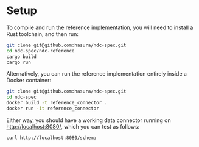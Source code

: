 # Setup

To compile and run the reference implementation, you will need to install a Rust toolchain, and then run:

```bash
git clone git@github.com:hasura/ndc-spec.git
cd ndc-spec/ndc-reference
cargo build
cargo run
```

Alternatively, you can run the reference implementation entirely inside a Docker container:

```bash
git clone git@github.com:hasura/ndc-spec.git
cd ndc-spec
docker build -t reference_connector .
docker run -it reference_connector
```

Either way, you should have a working data connector running on <http://localhost:8080/>, which you can test as follows:

```bash
curl http://localhost:8080/schema
```
